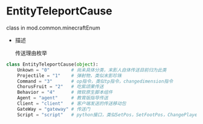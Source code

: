 # EntityTeleportCause

class in mod.common.minecraftEnum

- 描述

    传送理由枚举



```python
class EntityTeleportCause(object):
	Unkown = "0"		# 尚未具体分类，末影人自体传送目前归为此类
	Projectile = "1"	# 弹射物，类似末影珍珠
	Command = "3"		# op指令，类似tp指令，changedimension指令
	ChorusFruit = "2"	# 吃紫颂果传送
	Behavior = "4"		# 微软原生脚本组件
	Agent = "agent"		# 教育版指导传送
	Client = "client"	# 客户端发送的传送移动包
	GateWay = "gateway"	# 传送门
	Script = "script"	# python接口，类似SetPos，SetFootPos，ChangePlayerDimension，ChangeEntityDimension

``` 

